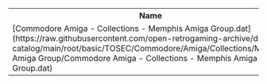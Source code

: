 <table>
<tr><th>Name</th><th>Size</th></tr>
<tr><td>
[Commodore Amiga - Collections - Memphis Amiga Group.dat](https://raw.githubusercontent.com/open-retrogaming-archive/dat-catalog/main/root/basic/TOSEC/Commodore/Amiga/Collections/Memphis Amiga Group/Commodore Amiga - Collections - Memphis Amiga Group.dat)
</td><td>42608</td></tr>
</table>
